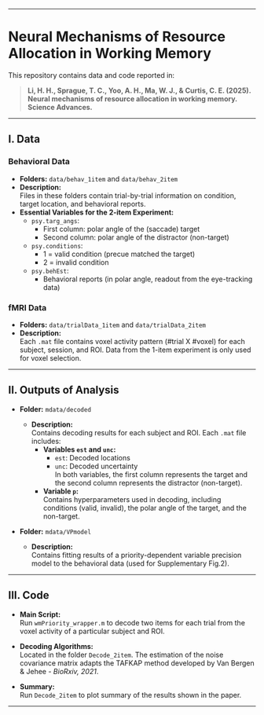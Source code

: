 
---

# Neural Mechanisms of Resource Allocation in Working Memory

This repository contains data and code reported in:

> **Li, H. H., Sprague, T. C., Yoo, A. H., Ma, W. J., & Curtis, C. E. (2025). Neural mechanisms of resource allocation in working memory. Science Advances.**

---

## I. Data

### Behavioral Data
- **Folders:** `data/behav_1item` and `data/behav_2item`
- **Description:**  
  Files in these folders contain trial-by-trial information on condition, target location, and behavioral reports.
- **Essential Variables for the 2-item Experiment:**
  - `psy.targ_angs`:  
    - First column: polar angle of the (saccade) target  
    - Second column: polar angle of the distractor (non-target)
  - `psy.conditions`:  
    - 1 = valid condition (precue matched the target)  
    - 2 = invalid condition
  - `psy.behEst`:  
    - Behavioral reports (in polar angle, readout from the eye-tracking data)

### fMRI Data
- **Folders:** `data/trialData_1item` and `data/trialData_2item`
- **Description:**  
  Each `.mat` file contains voxel activity pattern (#trial X #voxel) for each subject, session, and ROI. Data from the 1-item experiment is only used for voxel selection.

---

## II. Outputs of Analysis

- **Folder:** `mdata/decoded`
  - **Description:**  
    Contains decoding results for each subject and ROI. Each `.mat` file includes:
    - **Variables `est` and `unc`:**  
      - `est`: Decoded locations  
      - `unc`: Decoded uncertainty  
      In both variables, the first column represents the target and the second column represents the distractor (non-target).
    - **Variable `p`:**  
      Contains hyperparameters used in decoding, including conditions (valid, invalid), the polar angle of the target, and the non-target.
  
- **Folder:** `mdata/VPmodel`
  - **Description:**  
    Contains fitting results of a priority-dependent variable precision model to the behavioral data (used for Supplementary Fig.2).

---

## III. Code

- **Main Script:**  
  Run `wmPriority_wrapper.m` to decode two items for each trial from the voxel activity of a particular subject and ROI.
  
- **Decoding Algorithms:**  
  Located in the folder `Decode_2item`. The estimation of the noise covariance matrix adapts the TAFKAP method developed by Van Bergen & Jehee - *BioRxiv, 2021*.

- **Summary:**  
  Run `Decode_2item` to plot summary of the results shown in the paper.

---
